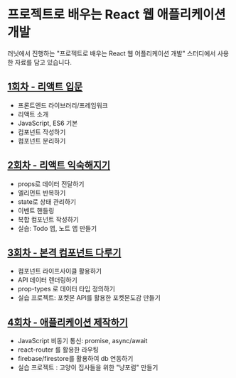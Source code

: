 # 프로젝트로 배우는 React 웹 애플리케이션 개발

러닛에서 진행하는 "프로젝트로 배우는 React 웹 어플리케이션 개발" 스터디에서 사용한 자료를 담고 있습니다.

## [1회차 - 리액트 입문](./Lecture1/README.md)

- 프론트엔드 라이브러리/프레임워크
- 리액트 소개
- JavaScript, ES6 기본
- 컴포넌트 작성하기
- 컴포넌트 분리하기

## [2회차 - 리액트 익숙해지기](./Lecture2/README.md)

- props로 데이터 전달하기
- 엘리먼트 반복하기
- state로 상태 관리하기
- 이벤트 핸들링
- 복합 컴포넌트 작성하기
- 실습: Todo 앱, 노트 앱 만들기

## [3회차 -  본격 컴포넌트 다루기](./Lecture3/README.md)

- 컴포넌트 라이프사이클 활용하기
- API 데이터 렌더링하기
- prop-types 로 데이터 타입 정의하기
- 실습 프로젝트: 포켓몬 API를 활용한 포켓몬도감 만들기

## [4회차 - 애플리케이션 제작하기](./Lecture4/README.md)

- JavaScript 비동기 통신: promise, async/await
- react-router 를 활용한 라우팅
- firebase/firestore를 활용하여 db 연동하기
- 실습 프로젝트 : 고양이 집사들을 위한 "냥포럼" 만들기